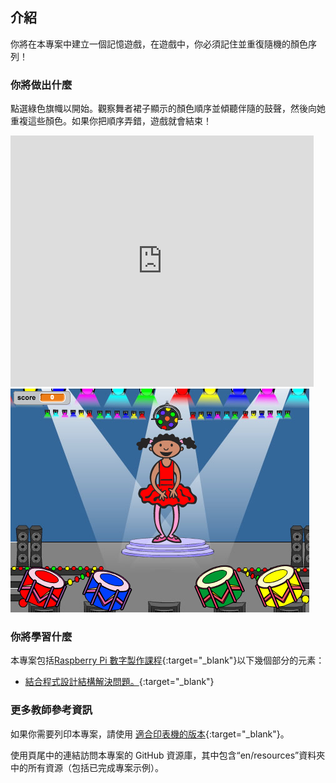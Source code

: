 ## 介紹

你將在本專案中建立一個記憶遊戲，在遊戲中，你必須記住並重復隨機的顏色序列！

### 你將做出什麼

點選綠色旗幟以開始。觀察舞者裙子顯示的顏色順序並傾聽伴隨的鼓聲，然後向她重複這些顏色。如果你把順序弄錯，遊戲就會結束！

<div class="scratch-preview">
  <iframe allowtransparency="true" width="485" height="402" src="https://scratch.mit.edu/projects/embed/34874510/?autostart=false" frameborder="0"></iframe>
  <img src="images/colour-final.png">
</div>

### 你將學習什麼

本專案包括[Raspberry Pi 數字製作課程](http://rpf.io/curriculum){:target="_blank"}以下幾個部分的元素：

+ [結合程式設計結構解決問題。](https://www.raspberrypi.org/curriculum/programming/builder){:target="_blank"}


### 更多教師參考資訊

如果你需要列印本專案，請使用 [適合印表機的版本](https://projects.raspberrypi.org/en/projects/memory/print){:target="_blank"}。

使用頁尾中的連結訪問本專案的 GitHub 資源庫，其中包含“en/resources”資料夾中的所有資源（包括已完成專案示例）。
